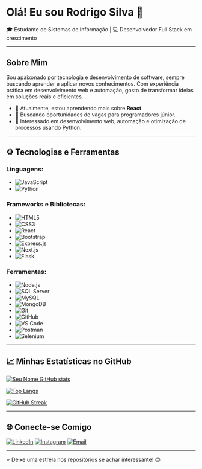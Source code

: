 # Olá! Eu sou Rodrigo Silva 👋

🎓 Estudante de Sistemas de Informação | 💻 Desenvolvedor Full Stack em crescimento

---

## Sobre Mim
Sou apaixonado por tecnologia e desenvolvimento de software, sempre buscando aprender e aplicar novos conhecimentos. Com experiência prática em desenvolvimento web e automação, gosto de transformar ideias em soluções reais e eficientes.

- 🌱 Atualmente, estou aprendendo mais sobre **React**.
- 💼 Buscando oportunidades de vagas para programadores júnior.
- 🤖 Interessado em desenvolvimento web, automação e otimização de processos usando Python.

---

## ⚙️ Tecnologias e Ferramentas

### Linguagens:
- ![JavaScript](https://img.shields.io/badge/JavaScript-F7DF1E?style=for-the-badge&logo=javascript&logoColor=black)
- ![Python](https://img.shields.io/badge/Python-3776AB?style=for-the-badge&logo=python&logoColor=white)

### Frameworks e Bibliotecas:
- ![HTML5](https://img.shields.io/badge/HTML5-E34F26?style=for-the-badge&logo=html5&logoColor=white)
- ![CSS3](https://img.shields.io/badge/CSS3-1572B6?style=for-the-badge&logo=css3&logoColor=white)
- ![React](https://img.shields.io/badge/React-61DAFB?style=for-the-badge&logo=react&logoColor=black)
- ![Bootstrap](https://img.shields.io/badge/Bootstrap-7952B3?style=for-the-badge&logo=bootstrap&logoColor=white)
- ![Express.js](https://img.shields.io/badge/Express.js-000000?style=for-the-badge&logo=express&logoColor=white)
- ![Next.js](https://img.shields.io/badge/Next.js-000000?style=for-the-badge&logo=next.js&logoColor=white)
- ![Flask](https://img.shields.io/badge/Flask-000000?style=for-the-badge&logo=flask&logoColor=white)

### Ferramentas:
- ![Node.js](https://img.shields.io/badge/Node.js-339933?style=for-the-badge&logo=node.js&logoColor=white)
- ![SQL Server](https://img.shields.io/badge/SQL%20Server-CC2927?style=for-the-badge&logo=microsoft-sql-server&logoColor=white)
- ![MySQL](https://img.shields.io/badge/MySQL-4479A1?style=for-the-badge&logo=mysql&logoColor=white)
- ![MongoDB](https://img.shields.io/badge/MongoDB-47A248?style=for-the-badge&logo=mongodb&logoColor=white)
- ![Git](https://img.shields.io/badge/Git-F05032?style=for-the-badge&logo=git&logoColor=white)
- ![GitHub](https://img.shields.io/badge/GitHub-181717?style=for-the-badge&logo=github&logoColor=white)
- ![VS Code](https://img.shields.io/badge/VS%20Code-007ACC?style=for-the-badge&logo=visual-studio-code&logoColor=white)
- ![Postman](https://img.shields.io/badge/Postman-FF6C37?style=for-the-badge&logo=postman&logoColor=white)
- ![Selenium](https://img.shields.io/badge/Selenium-43B02A?style=for-the-badge&logo=selenium&logoColor=white)

---

## 📈 Minhas Estatísticas no GitHub
[![Seu Nome GitHub stats](https://github-readme-stats.vercel.app/api?username=rodericussilva&show_icons=true&theme=radical)](https://github.com/rodericussilva)

[![Top Langs](https://github-readme-stats.vercel.app/api/top-langs/?username=rodericussilva&layout=compact&theme=radical)](https://github.com/rodericussilva)

[![GitHub Streak](https://github-readme-streak-stats.herokuapp.com/?user=rodericussilva&theme=radical)](https://github.com/rodericussilva)


---

## 🌐 Conecte-se Comigo

[![LinkedIn](https://img.shields.io/badge/LinkedIn-0077B5?style=for-the-badge&logo=linkedin&logoColor=white)](https://www.linkedin.com/in/rodrigo-silva-81925a126/)
[![Instagram](https://img.shields.io/badge/Instagram-E4405F?style=for-the-badge&logo=instagram&logoColor=white)](https://www.instagram.com/rodericus_/)
[![Email](https://img.shields.io/badge/Email-D14836?style=for-the-badge&logo=gmail&logoColor=white)](mailto:rodericus@alu.ufc.br)

---

⭐️ Deixe uma estrela nos repositórios se achar interessante! 😊
